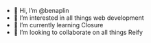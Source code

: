 - 👋 Hi, I’m @benaplin
- 👀 I’m interested in all things web development
- 🌱 I’m currently learning Closure
- 💞️ I’m looking to collaborate on all things Reify

<!---
benaplin/benaplin is a ✨ special ✨ repository because its `README.md` (this file) appears on your GitHub profile.
You can click the Preview link to take a look at your changes.
--->
